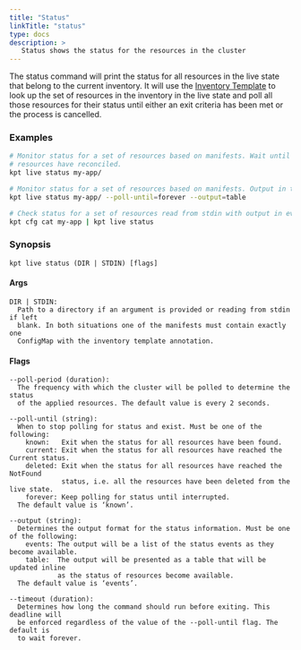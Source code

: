 ```yaml
---
title: "Status"
linkTitle: "status"
type: docs
description: >
   Status shows the status for the resources in the cluster
---
```

<!--mdtogo:Short
    Status shows the status for the resources in the cluster
-->

The status command will print the status for all resources in the live state
that belong to the current inventory. It will use the [Inventory Template] to
look up the set of resources in the inventory in the live state and poll all
those resources for their status until either an exit criteria has been met
or the process is cancelled.

### Examples
<!--mdtogo:Examples-->
```sh
# Monitor status for a set of resources based on manifests. Wait until all
# resources have reconciled.
kpt live status my-app/
```

```sh
# Monitor status for a set of resources based on manifests. Output in table format:
kpt live status my-app/ --poll-until=forever --output=table
```

```sh
# Check status for a set of resources read from stdin with output in events format
kpt cfg cat my-app | kpt live status
```
<!--mdtogo-->

### Synopsis
<!--mdtogo:Long-->
```
kpt live status (DIR | STDIN) [flags]
```

#### Args

```
DIR | STDIN:
  Path to a directory if an argument is provided or reading from stdin if left
  blank. In both situations one of the manifests must contain exactly one
  ConfigMap with the inventory template annotation.
```

#### Flags

```
--poll-period (duration):
  The frequency with which the cluster will be polled to determine the status
  of the applied resources. The default value is every 2 seconds.

--poll-until (string):
  When to stop polling for status and exist. Must be one of the following:
    known:   Exit when the status for all resources have been found.
    current: Exit when the status for all resources have reached the Current status.
    deleted: Exit when the status for all resources have reached the NotFound
             status, i.e. all the resources have been deleted from the live state.
    forever: Keep polling for status until interrupted.
  The default value is ‘known’.

--output (string):
  Determines the output format for the status information. Must be one of the following:
    events: The output will be a list of the status events as they become available.
    table:  The output will be presented as a table that will be updated inline
            as the status of resources become available.
  The default value is ‘events’.

--timeout (duration):
  Determines how long the command should run before exiting. This deadline will
  be enforced regardless of the value of the --poll-until flag. The default is
  to wait forever.
```
<!--mdtogo-->

[Inventory Template]: https://googlecontainertools.github.io/kpt/reference/live/apply/#prune
